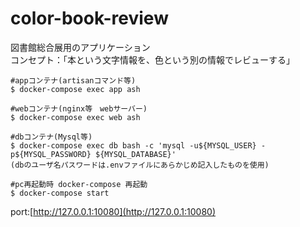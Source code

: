 # color-book-review
図書館総合展用のアプリケーション  
コンセプト：「本という文字情報を、色という別の情報でレビューする」


```
#appコンテナ(artisanコマンド等)
$ docker-compose exec app ash

#webコンテナ(nginx等　webサーバー)
$ docker-compose exec web ash

#dbコンテナ(Mysql等)
$ docker-compose exec db bash -c 'mysql -u${MYSQL_USER} -p${MYSQL_PASSWORD} ${MYSQL_DATABASE}'
(dbのユーザ名パスワードは.envファイルにあらかじめ記入したものを使用)

#pc再起動時 docker-compose 再起動
$ docker-compose start
```
port:[http://127.0.0.1:10080](http://127.0.0.1:10080)
